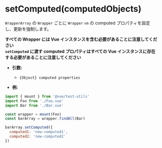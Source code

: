 # setComputed(computedObjects)

`WrapperArray` の `Wrapper` ごとに `Wrapper` `vm` の computed プロパティを設定し、更新を強制します。

**すべての Wrapper には Vue インスタンスを含む必要があることに注意してください**  
**`setComputed` に渡す computed プロパティはすべての Vue インスタンスに存在する必要があることに注意してください**

- **引数:**
  - `{Object} computed properties`

- **例:**

```js
import { mount } from '@vue/test-utils'
import Foo from './Foo.vue'
import Bar from './Bar.vue'

const wrapper = mount(Foo)
const barArray = wrapper.findAll(Bar)

barArray.setComputed({
  computed1: 'new-computed1',
  computed2: 'new-computed2'
})
```
